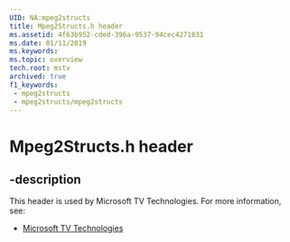 ```yaml
---
UID: NA:mpeg2structs
title: Mpeg2Structs.h header
ms.assetid: 4f63b952-cded-396a-9537-94cec4271831
ms.date: 01/11/2019
ms.keywords: 
ms.topic: overview
tech.root: mstv
archived: true
f1_keywords:
 - mpeg2structs
 - mpeg2structs/mpeg2structs
---
```


# Mpeg2Structs.h header


## -description

This header is used by Microsoft TV Technologies. For more information, see:

- [Microsoft TV Technologies](../_mstv/index.md)


